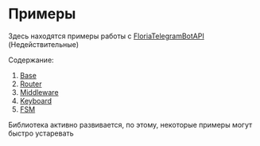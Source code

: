 # Примеры

Здесь находятся примеры работы с [FloriaTelegramBotAPI](https://github.com/FloriaProduction/FloriaTelegramBotAPI) (Недействительные)

Содержание:

1. [Base](https://github.com/FloriaProduction/FloriaTelegramBotAPI/tree/main/Examples/Base)
1. [Router](https://github.com/FloriaProduction/FloriaTelegramBotAPI/tree/main/Examples/Router)
1. [Middleware](https://github.com/FloriaProduction/FloriaTelegramBotAPI/tree/main/Examples/Middleware)
1. [Keyboard](https://github.com/FloriaProduction/FloriaTelegramBotAPI/tree/main/Examples/Keyboard)
1. [FSM](https://github.com/FloriaProduction/FloriaTelegramBotAPI/tree/main/Examples/FSM)

Библиотека активно развивается, по этому, некоторые примеры могут быстро устаревать
